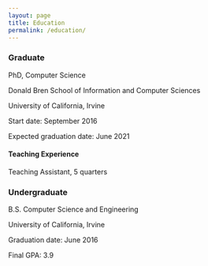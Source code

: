 ```yaml
---
layout: page
title: Education
permalink: /education/
---
```


### Graduate
PhD, Computer Science

Donald Bren School of Information and Computer Sciences

University of California, Irvine

Start date: September 2016

Expected graduation date: June 2021

#### Teaching Experience
Teaching Assistant, 5 quarters

### Undergraduate
B.S. Computer Science and Engineering

University of California, Irvine

Graduation date: June 2016

Final GPA: 3.9
